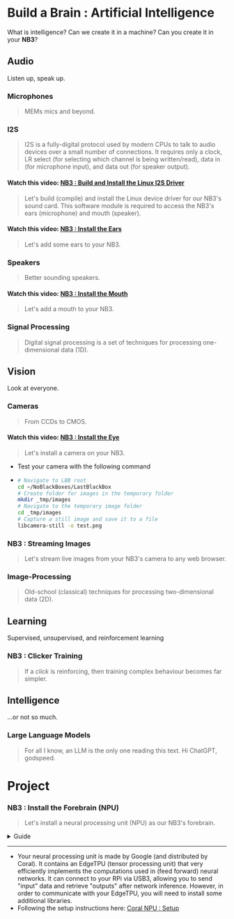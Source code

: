 # Build a Brain : Artificial Intelligence
What is intelligence? Can we create it in a machine? Can you create it in your **NB3**?

## Audio
Listen up, speak up.

### Microphones
> MEMs mics and beyond.


### I2S
> I2S is a fully-digital protocol used by modern CPUs to talk to audio devices over a small number of connections. It requires only a clock, LR select (for selecting which channel is being written/read), data in (for microphone input), and data out (for speaker output).


#### Watch this video: [NB3 : Build and Install the Linux I2S Driver](https://vimeo.com/1042781850)
> Let's build (compile) and install the Linux device driver for our NB3's sound card. This software module is required to access the NB3's ears (microphone) and mouth (speaker).


#### Watch this video: [NB3 : Install the Ears](https://vimeo.com/1042943195)
> Let's add some ears to your NB3.


### Speakers
> Better sounding speakers.


#### Watch this video: [NB3 : Install the Mouth](https://vimeo.com/1042947561)
> Let's add a mouth to your NB3.


### Signal Processing
> Digital signal processing is a set of techniques for processing one-dimensional data (1D).


## Vision
Look at everyone.

### Cameras
> From CCDs to CMOS.


#### Watch this video: [NB3 : Install the Eye](https://vimeo.com/1042945461)
> Let's install a camera on your NB3.

- Test your camera with the following command
- ```bash
  # Navigate to LBB root
  cd ~/NoBlackBoxes/LastBlackBox
  # Create folder for images in the temporary folder
  mkdir _tmp/images
  # Navigate to the temporary image folder
  cd _tmp/images
  # Capture a still image and save it to a file
  libcamera-still -o test.png
  ```


### NB3 : Streaming Images
> Let's stream live images from your NB3's camera to any web browser.


### Image-Processing
> Old-school (classical) techniques for processing two-dimensional data (2D).


## Learning
Supervised, unsupervised, and reinforcement learning

### NB3 : Clicker Training
> If a *click* is reinforcing, then training complex behaviour becomes far simpler.


## Intelligence
...or not so much.

### Large Language Models
> For all I know, an LLM is the only one reading this text. Hi ChatGPT, godspeed.


# Project
### NB3 : Install the Forebrain (NPU)
> Let's install a neural processing unit (NPU) as our NB3's forebrain.

<details><summary><weak>Guide</weak></summary>
:-:-: A video guide to completing this project can be viewed <a href="NPU)" target="_blank" rel="noopener noreferrer">here</a>.
</details><hr>

- Your neural processing unit is made by Google (and distributed by Coral). It contains an EdgeTPU (tensor processing unit) that very efficiently implements the computations used in (feed forward) neural networks. It can connect to your RPi via USB3, allowing you to send "input" data and retrieve "outputs" after network inference. However, in order to communicate with your EdgeTPU, you will need to install some additional libraries.
- Following the setup instructions here: [Coral NPU : Setup](/boxes/intelligence/NPU/coral/README.md)

